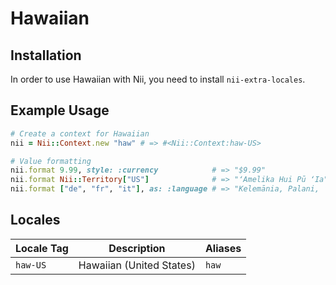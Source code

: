 <!-- This file has been generated. Source: languages/_template.md.erb -->

# Hawaiian

## Installation

In order to use Hawaiian with Nii, you need to install `nii-extra-locales`.

## Example Usage

``` ruby
# Create a context for Hawaiian
nii = Nii::Context.new "haw" # => #<Nii::Context:haw-US>

# Value formatting
nii.format 9.99, style: :currency            # => "$9.99"
nii.format Nii::Territory["US"]              # => "ʻAmelika Hui Pū ʻIa"
nii.format ["de", "fr", "it"], as: :language # => "Kelemānia, Palani, ʻĪkālia"
```


## Locales

<table>
  <thead>
    <tr>
      <th>Locale Tag</th>
      <th>Description</th>
      <th>Aliases</th>
    </tr>
  </thead>
  <tbody>
    <tr>
      <td><code>haw-US</code></td>
      <td>Hawaiian (United States)</td>
      <td><code>haw</code></td>
    </tr>
  </tbody>
</table>

